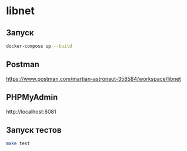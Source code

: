 # libnet

## Запуск

```bash
docker-compose up --build
```

## Postman
https://www.postman.com/martian-astronaut-358584/workspace/libnet

## PHPMyAdmin
http://localhost:8081

## Запуск тестов

```bash
make test
```
